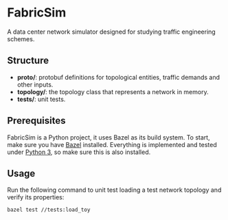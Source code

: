 # FabricSim
A data center network simulator designed for studying traffic engineering schemes.

## Structure
* **proto/**: protobuf definitions for topological entities, traffic demands and other inputs.
* **topology/**: the topology class that represents a network in memory.
* **tests/**: unit tests.

## Prerequisites
FabricSim is a Python project, it uses Bazel as its build system.
To start, make sure you have [Bazel](https://docs.bazel.build/install.html) installed.
Everything is implemented and tested under [Python 3](https://www.python.org/downloads/), so make sure this is also installed.

## Usage
Run the following command to unit test loading a test network topology and verify its properties:
```bash
bazel test //tests:load_toy
```
